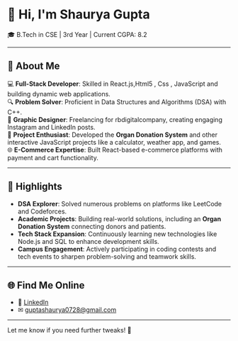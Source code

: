 # 👋 Hi, I'm Shaurya Gupta  
🎓 B.Tech in CSE | 3rd Year | Current CGPA: 8.2  

---

## 🚀 About Me  
💻 **Full-Stack Developer**: Skilled in React.js,Html5 , Css , JavaScript  and building dynamic web applications.  
🔍 **Problem Solver**: Proficient in Data Structures and Algorithms (DSA) with C++.  
🎨 **Graphic Designer**: Freelancing for rbdigitalcompany, creating engaging Instagram and LinkedIn posts.  
📱 **Project Enthusiast**: Developed the **Organ Donation System** and other interactive JavaScript projects like a calculator, weather app, and games.  
🌐 **E-Commerce Expertise**: Built React-based e-commerce platforms with payment and cart functionality.  

---

## 🌟 Highlights  
- **DSA Explorer**: Solved numerous problems on platforms like LeetCode and Codeforces.  
- **Academic Projects**: Building real-world solutions, including an **Organ Donation System** connecting donors and patients.  
- **Tech Stack Expansion**: Continuously learning new technologies like Node.js and SQL to enhance development skills.  
- **Campus Engagement**: Actively participating in coding contests and tech events to sharpen problem-solving and teamwork skills.  

---

## 🌐 Find Me Online  
- 💼 [LinkedIn](https://www.linkedin.com/in/shaurya-guptaa/)   
- ✉ [guptashaurya0728@gmail.com](mailto:guptashaurya0728@gmail.com)  

---

Let me know if you need further tweaks! 🚀
